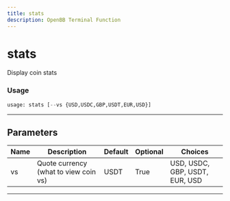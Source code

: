 ```yaml
---
title: stats
description: OpenBB Terminal Function
---
```


# stats

Display coin stats

### Usage

```python
usage: stats [--vs {USD,USDC,GBP,USDT,EUR,USD}]
```

---

## Parameters

| Name | Description | Default | Optional | Choices |
| ---- | ----------- | ------- | -------- | ------- |
| vs | Quote currency (what to view coin vs) | USDT | True | USD, USDC, GBP, USDT, EUR, USD |
---

